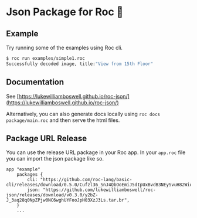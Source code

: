 
# Json Package for Roc 🤘

## Example 

Try running some of the examples using Roc cli.

```sh
$ roc run examples/simple1.roc 
Successfully decoded image, title:"View from 15th Floor"
```

## Documentation

See [https://lukewilliamboswell.github.io/roc-json/](https://lukewilliamboswell.github.io/roc-json/)

Alternatively, you can also generate docs locally using `roc docs package/main.roc` and then serve the html files. 

## Package URL Release

You can use the release URL package in your Roc app. In your `app.roc` file you can import the json package like so.

```roc
app "example"
    packages {
        cli: "https://github.com/roc-lang/basic-cli/releases/download/0.5.0/Cufzl36_SnJ4QbOoEmiJ5dIpUxBvdB3NEySvuH82Wio.tar.br",
        json: "https://github.com/lukewilliamboswell/roc-json/releases/download/v0.3.0/y2bZ-J_3aq28q0NpZPjw0NC6wghUYFooJpH03XzJ3Ls.tar.br",
    }
    ...
```
